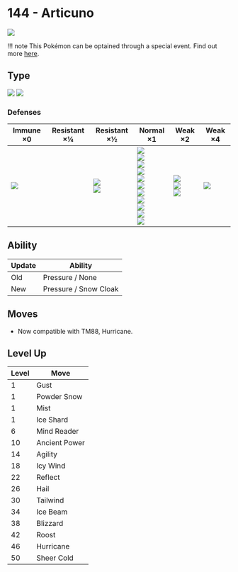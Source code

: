 # 144 - Articuno
![][144]

!!! note
    This Pokémon can be optained through a special event. Find out more [here](../../special_events/#articuno).

## Type

![][ice]  ![][flying]

### Defenses

Immune ×0       | Resistant ×¼ | Resistant ×½               | Normal ×1                                                                                                                                                        | Weak ×2                                      | Weak ×4
---             | ---          | ---                        | ---                                                                                                                                                              | ---                                          | ---
![][ground]<br> | &nbsp;       | ![][bug]<br>![][grass]<br> | ![][normal]<br>![][fighting]<br>![][flying]<br>![][poison]<br>![][ghost]<br>![][water]<br>![][psychic]<br>![][ice]<br>![][dragon]<br>![][dark]<br>![][fairy]<br> | ![][steel]<br>![][fire]<br>![][electric]<br> | ![][rock]<br>

## Ability

Update | Ability
---    | ---
Old    | Pressure / None
New    | Pressure / Snow Cloak

## Moves

 - Now compatible with TM88, Hurricane.

## Level Up

Level | Move
---   | ---
1     | Gust
1     | Powder Snow
1     | Mist
1     | Ice Shard
6     | Mind Reader
10    | Ancient Power
14    | Agility
18    | Icy Wind
22    | Reflect
26    | Hail
30    | Tailwind
34    | Ice Beam
38    | Blizzard
42    | Roost
46    | Hurricane
50    | Sheer Cold

[144]: ../img/pokemon/144.png
[normal]: ../img/types/normal.png
[fire]: ../img/types/fire.png
[fighting]: ../img/types/fighting.png
[water]: ../img/types/water.png
[flying]: ../img/types/flying.png
[grass]: ../img/types/grass.png
[poison]: ../img/types/poison.png
[electric]: ../img/types/electric.png
[ground]: ../img/types/ground.png
[psychic]: ../img/types/psychic.png
[rock]: ../img/types/rock.png
[ice]: ../img/types/ice.png
[bug]: ../img/types/bug.png
[dragon]: ../img/types/dragon.png
[ghost]: ../img/types/ghost.png
[dark]: ../img/types/dark.png
[steel]: ../img/types/steel.png
[fairy]: ../img/types/fairy.png
